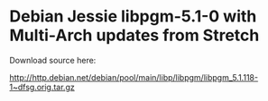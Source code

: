 # Debian Jessie libpgm-5.1-0 with Multi-Arch updates from Stretch

Download source here:

http://http.debian.net/debian/pool/main/libp/libpgm/libpgm_5.1.118-1~dfsg.orig.tar.gz
